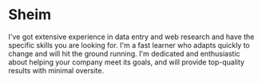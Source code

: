 # Sheim
I've got extensive experience in data entry and web research and have the specific skills you are looking for. I'm a fast learner who adapts quickly to change and will hit the ground running. I'm dedicated and enthusiastic about helping your company meet its goals, and will provide top-quality results with minimal oversite. 
